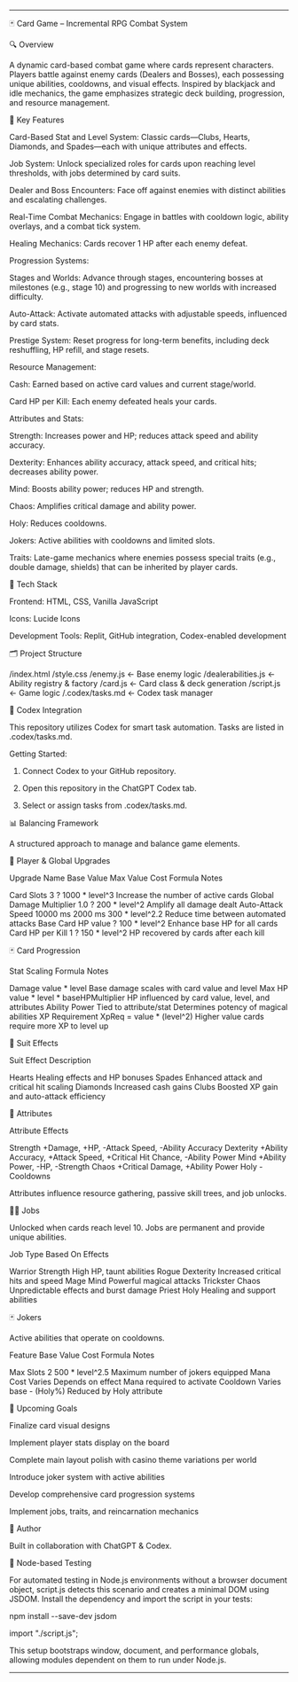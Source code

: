 


---

🃏 Card Game – Incremental RPG Combat System

🔍 Overview

A dynamic card-based combat game where cards represent characters. Players battle against enemy cards (Dealers and Bosses), each possessing unique abilities, cooldowns, and visual effects. Inspired by blackjack and idle mechanics, the game emphasizes strategic deck building, progression, and resource management.

🧩 Key Features

Card-Based Stat and Level System: Classic cards—Clubs, Hearts, Diamonds, and Spades—each with unique attributes and effects.

Job System: Unlock specialized roles for cards upon reaching level thresholds, with jobs determined by card suits.

Dealer and Boss Encounters: Face off against enemies with distinct abilities and escalating challenges.

Real-Time Combat Mechanics: Engage in battles with cooldown logic, ability overlays, and a combat tick system.

Healing Mechanics: Cards recover 1 HP after each enemy defeat.

Progression Systems:

Stages and Worlds: Advance through stages, encountering bosses at milestones (e.g., stage 10) and progressing to new worlds with increased difficulty.

Auto-Attack: Activate automated attacks with adjustable speeds, influenced by card stats.

Prestige System: Reset progress for long-term benefits, including deck reshuffling, HP refill, and stage resets.


Resource Management:

Cash: Earned based on active card values and current stage/world.

Card HP per Kill: Each enemy defeated heals your cards.


Attributes and Stats:

Strength: Increases power and HP; reduces attack speed and ability accuracy.

Dexterity: Enhances ability accuracy, attack speed, and critical hits; decreases ability power.

Mind: Boosts ability power; reduces HP and strength.

Chaos: Amplifies critical damage and ability power.

Holy: Reduces cooldowns.


Jokers: Active abilities with cooldowns and limited slots.

Traits: Late-game mechanics where enemies possess special traits (e.g., double damage, shields) that can be inherited by player cards.


🧠 Tech Stack

Frontend: HTML, CSS, Vanilla JavaScript

Icons: Lucide Icons

Development Tools: Replit, GitHub integration, Codex-enabled development


🗂️ Project Structure

/index.html
/style.css
/enemy.js           ← Base enemy logic
/dealerabilities.js ← Ability registry & factory
/card.js            ← Card class & deck generation
/script.js          ← Game logic
/.codex/tasks.md    ← Codex task manager

🔧 Codex Integration

This repository utilizes Codex for smart task automation. Tasks are listed in .codex/tasks.md.

Getting Started:

1. Connect Codex to your GitHub repository.


2. Open this repository in the ChatGPT Codex tab.


3. Select or assign tasks from .codex/tasks.md.



📊 Balancing Framework

A structured approach to manage and balance game elements.

🏹 Player & Global Upgrades

Upgrade Name	Base Value	Max Value	Cost Formula	Notes

Card Slots      3       ?       1000 * level^3	Increase the number of active cards
Global Damage Multiplier	1.0	?	200 * level^2	Amplify all damage dealt
Auto-Attack Speed	10000 ms	2000 ms	300 * level^2.2	Reduce time between automated attacks
Base Card HP	value	?	100 * level^2	Enhance base HP for all cards
Card HP per Kill        1       ?       150 * level^2	HP recovered by cards after each kill


🃏 Card Progression

Stat	Scaling Formula	Notes

Damage	value * level	Base damage scales with card value and level
Max HP	value * level * baseHPMultiplier	HP influenced by card value, level, and attributes
Ability Power	Tied to attribute/stat	Determines potency of magical abilities
XP Requirement	XpReq = value * (level^2)	Higher value cards require more XP to level up


🎴 Suit Effects

Suit	Effect Description

Hearts	Healing effects and HP bonuses
Spades	Enhanced attack and critical hit scaling
Diamonds	Increased cash gains
Clubs	Boosted XP gain and auto-attack efficiency


🧠 Attributes

Attribute	Effects

Strength	+Damage, +HP, -Attack Speed, -Ability Accuracy
Dexterity	+Ability Accuracy, +Attack Speed, +Critical Hit Chance, -Ability Power
Mind	+Ability Power, -HP, -Strength
Chaos	+Critical Damage, +Ability Power
Holy	-Cooldowns


Attributes influence resource gathering, passive skill trees, and job unlocks.

🧙‍♂️ Jobs

Unlocked when cards reach level 10. Jobs are permanent and provide unique abilities.

Job Type	Based On	Effects

Warrior	Strength	High HP, taunt abilities
Rogue	Dexterity	Increased critical hits and speed
Mage	Mind	Powerful magical attacks
Trickster	Chaos	Unpredictable effects and burst damage
Priest	Holy	Healing and support abilities


🃏 Jokers

Active abilities that operate on cooldowns.

Feature	Base Value	Cost Formula	Notes

Max Slots	2	500 * level^2.5	Maximum number of jokers equipped
Mana Cost	Varies	Depends on effect	Mana required to activate
Cooldown	Varies	base - (Holy%)	Reduced by Holy attribute


🚧 Upcoming Goals

Finalize card visual designs

Implement player stats display on the board

Complete main layout polish with casino theme variations per world

Introduce joker system with active abilities

Develop comprehensive card progression systems

Implement jobs, traits, and reincarnation mechanics


👾 Author

Built in collaboration with ChatGPT & Codex.

🧪 Node-based Testing

For automated testing in Node.js environments without a browser document object, script.js detects this scenario and creates a minimal DOM using JSDOM. Install the dependency and import the script in your tests:

npm install --save-dev jsdom

import "./script.js";

This setup bootstraps window, document, and performance globals, allowing modules dependent on them to run under Node.js.


---
